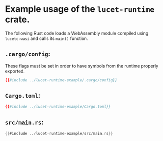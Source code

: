 # Example usage of the `lucet-runtime` crate.

The following Rust code loads a WebAssembly module compiled using `lucetc-wasi` and calls its
`main()` function.

## `.cargo/config`:

These flags must be set in order to have symbols from the runtime properly exported.

```toml
{{#include ../lucet-runtime-example/.cargo/config}}
```

## `Cargo.toml`:

```toml
{{#include ../lucet-runtime-example/Cargo.toml}}
```

## `src/main.rs`:

```rust
{{#include ../lucet-runtime-example/src/main.rs}}
```
